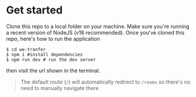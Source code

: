 # Get started

Clone this repo to a local folder on your machine. Make sure you're running a recent version of NodeJS (v18 recommended). Once you've cloned this repo, here's how to run the application

```
$ cd we-tranfer
$ npm i #install dependencies
$ npm run dev # run the dev server
```

then visit the url shown in the terminal.

> The default route (`/`) will automatically redirect to `/rooms` so there's no need to manually navigate there